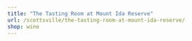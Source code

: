 ```yaml
---
title: "The Tasting Room at Mount Ida Reserve"
url: /scottsville/the-tasting-room-at-mount-ida-reserve/
shop: wine
---
```


